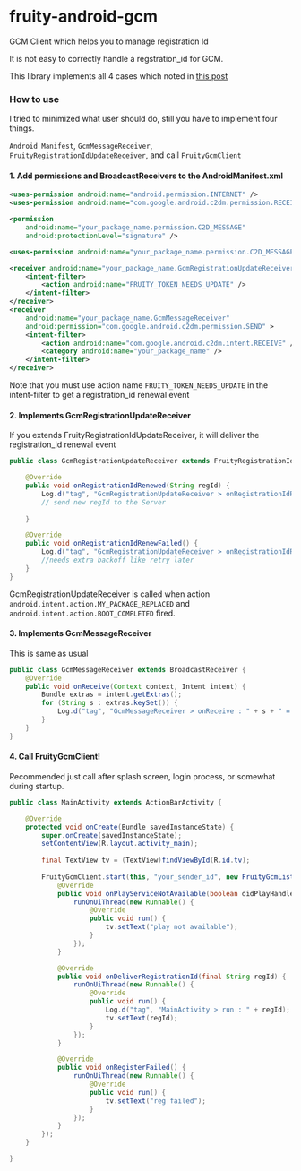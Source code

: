 fruity-android-gcm
==================

GCM Client which helps you to manage registration Id

It is not easy to correctly handle a regstration_id for GCM.

This library implements all 4 cases which noted in [this post](http://blog.pushbullet.com/2014/02/12/keeping-google-cloud-messaging-for-android-working-reliably-techincal-post/
)

### How to use

I tried to minimized what user should do, still you have to implement four things.

`Android Manifest`, `GcmMessageReceiver`, `FruityRegistrationIdUpdateReceiver`, and call `FruityGcmClient`

#### 1. Add permissions and BroadcastReceivers to the AndroidManifest.xml

```xml
<uses-permission android:name="android.permission.INTERNET" />
<uses-permission android:name="com.google.android.c2dm.permission.RECEIVE" />

<permission
    android:name="your_package_name.permission.C2D_MESSAGE"
    android:protectionLevel="signature" />

<uses-permission android:name="your_package_name.permission.C2D_MESSAGE" />

<receiver android:name="your_package_name.GcmRegistrationUpdateReceiver" >
    <intent-filter>
        <action android:name="FRUITY_TOKEN_NEEDS_UPDATE" />
    </intent-filter>
</receiver>
<receiver
    android:name="your_package_name.GcmMessageReceiver"
    android:permission="com.google.android.c2dm.permission.SEND" >
    <intent-filter>
        <action android:name="com.google.android.c2dm.intent.RECEIVE" />
        <category android:name="your_package_name" />
    </intent-filter>
</receiver>
```

Note that you must use action name `FRUITY_TOKEN_NEEDS_UPDATE` in the intent-filter to get a registration_id renewal event

#### 2. Implements GcmRegistrationUpdateReceiver

If you extends FruityRegistrationIdUpdateReceiver, it will deliver the registration_id renewal event

```java
public class GcmRegistrationUpdateReceiver extends FruityRegistrationIdUpdateReceiver {

    @Override
    public void onRegistrationIdRenewed(String regId) {
        Log.d("tag", "GcmRegistrationUpdateReceiver > onRegistrationIdRenewed : " + regId);
        // send new regId to the Server
        
    }

    @Override
    public void onRegistrationIdRenewFailed() {
        Log.d("tag", "GcmRegistrationUpdateReceiver > onRegistrationIdRenewFailed : failed");
        //needs extra backoff like retry later
    }
}
```

GcmRegistrationUpdateReceiver is called when action `android.intent.action.MY_PACKAGE_REPLACED` and `android.intent.action.BOOT_COMPLETED` fired. 

#### 3. Implements GcmMessageReceiver

This is same as usual

```java
public class GcmMessageReceiver extends BroadcastReceiver {
    @Override
    public void onReceive(Context context, Intent intent) {
        Bundle extras = intent.getExtras();
        for (String s : extras.keySet()) {
            Log.d("tag", "GcmMessageReceiver > onReceive : " + s + " = " + extras.get(s));
        }
    }
}
```

#### 4. Call FruityGcmClient!

Recommended just call after splash screen, login process, or somewhat during startup.

```java
public class MainActivity extends ActionBarActivity {

    @Override
    protected void onCreate(Bundle savedInstanceState) {
        super.onCreate(savedInstanceState);
        setContentView(R.layout.activity_main);
        
        final TextView tv = (TextView)findViewById(R.id.tv);
        
        FruityGcmClient.start(this, "your_sender_id", new FruityGcmListener() {
            @Override
            public void onPlayServiceNotAvailable(boolean didPlayHandleError) {
                runOnUiThread(new Runnable() {
                    @Override
                    public void run() {
                        tv.setText("play not available");
                    }
                });
            }

            @Override
            public void onDeliverRegistrationId(final String regId) {
                runOnUiThread(new Runnable() {
                    @Override
                    public void run() {
                        Log.d("tag", "MainActivity > run : " + regId);
                        tv.setText(regId);
                    }
                });
            }

            @Override
            public void onRegisterFailed() {
                runOnUiThread(new Runnable() {
                    @Override
                    public void run() {
                        tv.setText("reg failed");
                    }
                });
            }
        });
    }

}
```
